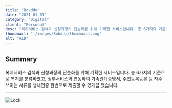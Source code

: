 ```yaml
---
title: "Bokdda"
date: "2021-01-01"
category: "Digital"
client: "Personal"
desc: "복지서비스 검색과 신청과정의 단순화를 위해 기획한 서비스입니다. 총 6가지의 기준으로 복지를 분류하였고, 정부서비스와 연동하여 가족관계증명서, 주민등록등본 등 자주 쓰이는 서류를 생체인증 한번으로 제출할 수 있게끔 했습니다."
thumbnail: "./images/Bokdda/thumbnail.png"
alt: "ALD"
---
```


## Summary

복지서비스 검색과 신청과정의 단순화를 위해 기획한 서비스입니다. 총 6가지의 기준으로 복지를 분류하였고, 정부서비스와 연동하여 가족관계증명서, 주민등록등본 등 자주 쓰이는 서류를 생체인증 한번으로 제출할 수 있게끔 했습니다.

---

![Lock](https://i.imgur.com/GH9RSdm.png)

